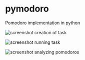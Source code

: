 # pymodoro
Pomodoro implementation in python

![screenshot creation of task](https://imgur.com/8kot37I.png)

![screenshot running task](https://imgur.com/iX6xyok.png)

![screenshot analyzing pomodoros](https://imgur.com/iYuCTxU.png)
